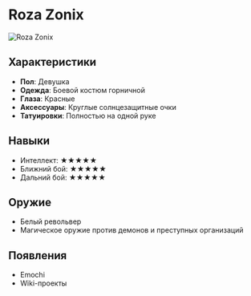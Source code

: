 # Roza Zonix

![Roza Zonix](images/roza_zonix.png)

## Характеристики
- **Пол**: Девушка  
- **Одежда**: Боевой костюм горничной  
- **Глаза**: Красные  
- **Аксессуары**: Круглые солнцезащитные очки  
- **Татуировки**: Полностью на одной руке  

## Навыки
- Интеллект: ★★★★★  
- Ближний бой: ★★★★★  
- Дальний бой: ★★★★★  

## Оружие
- Белый револьвер  
- Магическое оружие против демонов и преступных организаций  

## Появления
- Emochi  
- Wiki-проекты  